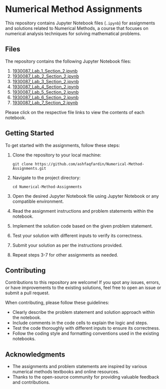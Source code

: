 # Numerical Method Assignments

This repository contains Jupyter Notebook files (`.ipynb`) for assignments and solutions related to Numerical Methods, a course that focuses on numerical analysis techniques for solving mathematical problems.

## Files

The repository contains the following Jupyter Notebook files:

1. [1930087_Lab_1_Section_2.ipynb](1930087_Lab_1_Section_2.ipynb)
2. [1930087_Lab_2_Section_2.ipynb](1930087_Lab_2_Section_2.ipynb)
3. [1930087_Lab_3_Section_2.ipynb](1930087_Lab_3_Section_2.ipynb)
4. [1930087_Lab_4_Section_2.ipynb](1930087_Lab_4_Section_2.ipynb)
5. [1930087_Lab_5_Section_2.ipynb](1930087_Lab_5_Section_2.ipynb)
6. [1930087_Lab_6_Section_2.ipynb](1930087_Lab_6_Section_2.ipynb)
7. [1930087_Lab_7_Section_2.ipynb](1930087_Lab_7_Section_2.ipynb)

Please click on the respective file links to view the contents of each notebook.

## Getting Started

To get started with the assignments, follow these steps:

1. Clone the repository to your local machine:

   ```
   git clone https://github.com/ashfaqfardin/Numerical-Method-Assignments.git
   ```

2. Navigate to the project directory:

   ```
   cd Numerical-Method-Assignments
   ```

3. Open the desired Jupyter Notebook file using Jupyter Notebook or any compatible environment.

4. Read the assignment instructions and problem statements within the notebook.

5. Implement the solution code based on the given problem statement.

6. Test your solution with different inputs to verify its correctness.

7. Submit your solution as per the instructions provided.

8. Repeat steps 3-7 for other assignments as needed.

## Contributing

Contributions to this repository are welcome! If you spot any issues, errors, or have improvements to the existing solutions, feel free to open an issue or submit a pull request.

When contributing, please follow these guidelines:

- Clearly describe the problem statement and solution approach within the notebook.
- Include comments in the code cells to explain the logic and steps.
- Test the code thoroughly with different inputs to ensure its correctness.
- Follow the coding style and formatting conventions used in the existing notebooks.


## Acknowledgments

- The assignments and problem statements are inspired by various numerical methods textbooks and online resources.
- Thanks to the open-source community for providing valuable feedback and contributions.
